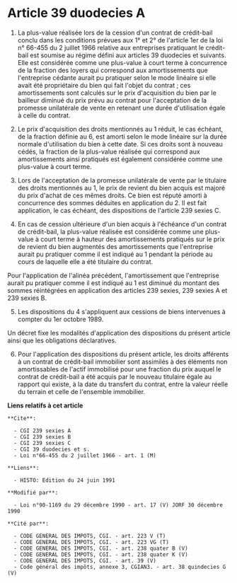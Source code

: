 # Article 39 duodecies A

1. La plus-value réalisée lors de la cession d'un contrat de crédit-bail conclu dans les conditions prévues aux 1° et 2° de
l'article 1er de la loi n° 66-455 du 2 juillet 1966 relative aux entreprises pratiquant le crédit-bail est soumise au régime
défini aux articles 39 duodecies et suivants. Elle est considérée comme une plus-value à court terme à concurrence de la
fraction des loyers qui correspond aux amortissements que l'entreprise cédante aurait pu pratiquer selon le mode linéaire si
elle avait été propriétaire du bien qui fait l'objet du contrat ; ces amortissements sont calculés sur le prix d'acquisition
du bien par le bailleur diminué du prix prévu au contrat pour l'acceptation de la promesse unilatérale de vente en retenant
une durée d'utilisation égale à celle du contrat.

2. Le prix d'acquisition des droits mentionnés au 1 réduit, le cas échéant, de la fraction définie au 6, est amorti selon le
mode linéaire sur la durée normale d'utilisation du bien à cette date. Si ces droits sont à nouveau cédés, la fraction de la
plus-value réalisée qui correspond aux amortissements ainsi pratiqués est également considérée comme une plus-value à court
terme.

3. Lors de l'acceptation de la promesse unilatérale de vente par le titulaire des droits mentionnés au 1, le prix de revient
du bien acquis est majoré du prix d'achat de ces mêmes droits. Ce bien est réputé amorti à concurrence des sommes déduites en
application du 2. Il est fait application, le cas échéant, des dispositions de l'article 239 sexies C.

4. En cas de cession ultérieure d'un bien acquis à l'échéance d'un contrat de crédit-bail, la plus-value réalisée est
considérée comme une plus-value à court terme à hauteur des amortissements pratiqués sur le prix de revient du bien augmentés
des amortissements que l'entreprise aurait pu pratiquer comme il est indiqué au 1 pendant la période au cours de laquelle
elle a été titulaire du contrat.

Pour l'application de l'alinéa précédent, l'amortissement que l'entreprise aurait pu pratiquer comme il est indiqué au 1 est
diminué du montant des sommes réintégrées en application des articles 239 sexies, 239 sexies A et 239 sexies B.

5. Les dispositions du 4 s'appliquent aux cessions de biens intervenues à compter du 1er octobre 1989.

Un décret fixe les modalités d'application des dispositions du présent article ainsi que les obligations déclaratives.

6. Pour l'application des dispositions du présent article, les droits afférents à un contrat de crédit-bail immobilier sont
assimilés à des éléments non amortissables de l'actif immobilisé pour une fraction du prix auquel le contrat de crédit-bail a
été acquis par le nouveau titulaire égale au rapport qui existe, à la date du transfert du contrat, entre la valeur réelle du
terrain et celle de l'ensemble immobilier.

**Liens relatifs à cet article**

	**Cite**:

	  - CGI 239 sexies A
	  - CGI 239 sexies B
	  - CGI 239 sexies C
	  - CGI 39 duodecies et s.
	  - Loi n°66-455 du 2 juillet 1966 - art. 1 (M)

	**Liens**:

	  - HISTO: Edition du 24 juin 1991

	**Modifié par**:

	  - Loi n°90-1169 du 29 décembre 1990 - art. 17 (V) JORF 30 décembre 1990

	**Cité par**:

	  - CODE GENERAL DES IMPOTS, CGI. - art. 223 V (T)
	  - CODE GENERAL DES IMPOTS, CGI. - art. 223 VG (T)
	  - CODE GENERAL DES IMPOTS, CGI. - art. 238 quater B (V)
	  - CODE GENERAL DES IMPOTS, CGI. - art. 238 quater K (V)
	  - CODE GENERAL DES IMPOTS, CGI. - art. 39 (V)
	  - Code général des impôts, annexe 3, CGIAN3. - art. 38 quindecies G (V)
